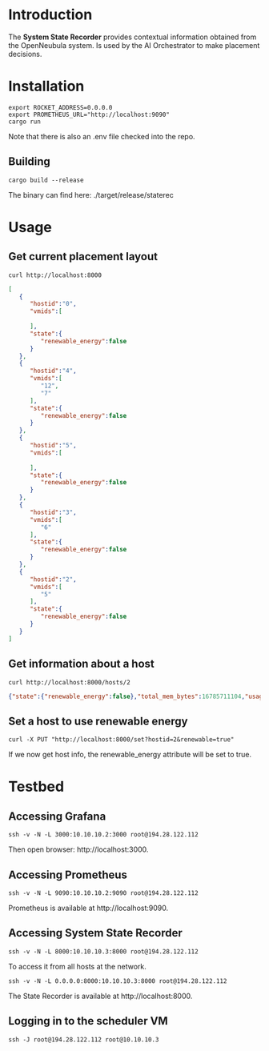 # Introduction
The **System State Recorder** provides contextual information obtained from the OpenNeubula system. Is used by the AI Orchestrator to make placement decisions. 

# Installation
```console
export ROCKET_ADDRESS=0.0.0.0
export PROMETHEUS_URL="http://localhost:9090"
cargo run
```
Note that there is also an .env file checked into the repo.

## Building
```console
cargo build --release
```
The binary can find here: ./target/release/staterec

# Usage 
## Get current placement layout
```console
curl http://localhost:8000
```
```json
[
   {
      "hostid":"0",
      "vmids":[
         
      ],
      "state":{
         "renewable_energy":false
      }
   },
   {
      "hostid":"4",
      "vmids":[
         "12",
         "7"
      ],
      "state":{
         "renewable_energy":false
      }
   },
   {
      "hostid":"5",
      "vmids":[
         
      ],
      "state":{
         "renewable_energy":false
      }
   },
   {
      "hostid":"3",
      "vmids":[
         "6"
      ],
      "state":{
         "renewable_energy":false
      }
   },
   {
      "hostid":"2",
      "vmids":[
         "5"
      ],
      "state":{
         "renewable_energy":false
      }
   }
]
```

## Get information about a host
```console
curl http://localhost:8000/hosts/2
```
```json
{"state":{"renewable_energy":false},"total_mem_bytes":16785711104,"usage_mem_bytes":805306368,"cpu_total":1600,"cpu_usage":100,"powerstate":2,"vms":"2"}
```

## Set a host to use renewable energy
```console
curl -X PUT "http://localhost:8000/set?hostid=2&renewable=true"
```

If we now get host info, the renewable_energy attribute will be set to true.

# Testbed

## Accessing Grafana
```console
ssh -v -N -L 3000:10.10.10.2:3000 root@194.28.122.112
```

Then open browser: http://localhost:3000.

## Accessing Prometheus
```console
ssh -v -N -L 9090:10.10.10.2:9090 root@194.28.122.112
```

Prometheus is available at http://localhost:9090.

## Accessing System State Recorder
```console
ssh -v -N -L 8000:10.10.10.3:8000 root@194.28.122.112
```

To access it from all hosts at the network.
```console
ssh -v -N -L 0.0.0.0:8000:10.10.10.3:8000 root@194.28.122.112
```

The State Recorder is available at http://localhost:8000.

## Logging in to the scheduler VM
```console
ssh -J root@194.28.122.112 root@10.10.10.3
```
